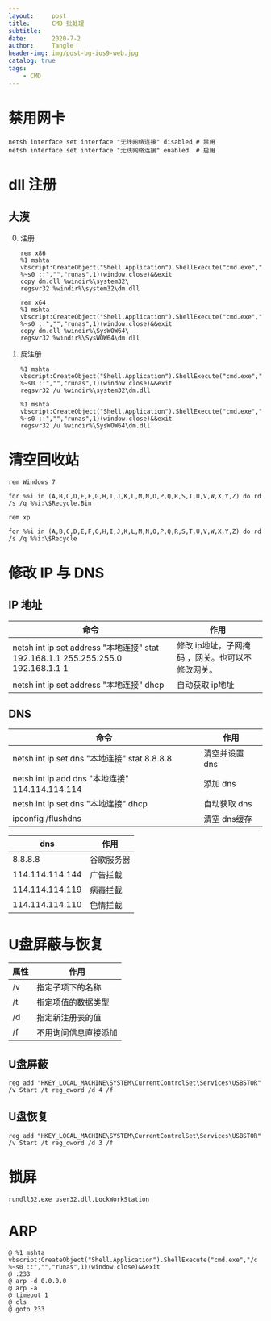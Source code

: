 ```yaml
---
layout:     post
title:      CMD 批处理
subtitle:   
date:       2020-7-2
author:     Tangle
header-img: img/post-bg-ios9-web.jpg
catalog: true
tags:
    - CMD
---
```


# 禁用网卡

```
netsh interface set interface "无线网络连接" disabled # 禁用
netsh interface set interface "无线网络连接" enabled  # 启用
```

# dll 注册

## 大漠

0. 注册
    ```
    rem x86
    %1 mshta vbscript:CreateObject("Shell.Application").ShellExecute("cmd.exe","/c %~s0 ::","","runas",1)(window.close)&&exit
    copy dm.dll %windir%\system32\
    regsvr32 %windir%\system32\dm.dll
    ```
    ```
    rem x64
    %1 mshta vbscript:CreateObject("Shell.Application").ShellExecute("cmd.exe","/c %~s0 ::","","runas",1)(window.close)&&exit
    copy dm.dll %windir%\SysWOW64\
    regsvr32 %windir%\SysWOW64\dm.dll
    ```
0. 反注册
    ```
    %1 mshta vbscript:CreateObject("Shell.Application").ShellExecute("cmd.exe","/c %~s0 ::","","runas",1)(window.close)&&exit
    regsvr32 /u %windir%\system32\dm.dll
    ```
    ```
    %1 mshta vbscript:CreateObject("Shell.Application").ShellExecute("cmd.exe","/c %~s0 ::","","runas",1)(window.close)&&exit
    regsvr32 /u %windir%\SysWOW64\dm.dll
    ```

# 清空回收站

```
rem Windows 7

for %%i in (A,B,C,D,E,F,G,H,I,J,K,L,M,N,O,P,Q,R,S,T,U,V,W,X,Y,Z) do rd /s /q %%i:\$Recycle.Bin
```

```
rem xp

for %%i in (A,B,C,D,E,F,G,H,I,J,K,L,M,N,O,P,Q,R,S,T,U,V,W,X,Y,Z) do rd /s /q %%i:\$Recycle
```

# 修改 IP 与 DNS

## IP 地址

| 命令                                                         | 作用                                             |
| ------------------------------------------------------------ | ------------------------------------------------ |
| netsh int ip set address "本地连接" stat 192.168.1.1 255.255.255.0 192.168.1.1 1 | 修改 ip地址，子网掩码 ，网关。也可以不修改网关。 |
| netsh int ip set address "本地连接" dhcp                     | 自动获取 ip地址                                  |

## DNS

| 命令                                            | 作用           |
| ----------------------------------------------- | -------------- |
| netsh int ip set dns "本地连接" stat 8.8.8.8    | 清空并设置 dns |
| netsh int ip add dns "本地连接" 114.114.114.114 | 添加 dns       |
| netsh int ip set dns "本地连接" dhcp            | 自动获取 dns   |
| ipconfig /flushdns                              | 清空 dns缓存   |

| dns             | 作用       |
| --------------- | ---------- |
| 8.8.8.8         | 谷歌服务器 |
| 114.114.114.144 | 广告拦截   |
| 114.114.114.119 | 病毒拦截   |
| 114.114.114.110 | 色情拦截   |

# U盘屏蔽与恢复

| 属性 | 作用                 |
| ---- | -------------------- |
| /v   | 指定子项下的名称     |
| /t   | 指定项值的数据类型   |
| /d   | 指定新注册表的值     |
| /f   | 不用询问信息直接添加 |

## U盘屏蔽

```
reg add "HKEY_LOCAL_MACHINE\SYSTEM\CurrentControlSet\Services\USBSTOR" /v Start /t reg_dword /d 4 /f
```

## U盘恢复

```
reg add "HKEY_LOCAL_MACHINE\SYSTEM\CurrentControlSet\Services\USBSTOR" /v Start /t reg_dword /d 3 /f
```

# 锁屏

```
rundll32.exe user32.dll,LockWorkStation
```

# ARP

```
@ %1 mshta vbscript:CreateObject("Shell.Application").ShellExecute("cmd.exe","/c %~s0 ::","","runas",1)(window.close)&&exit
@ :233
@ arp -d 0.0.0.0
@ arp -a
@ timeout 1
@ cls
@ goto 233
```
